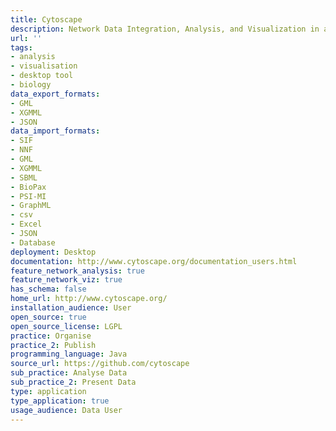 ```yaml
---
title: Cytoscape
description: Network Data Integration, Analysis, and Visualization in a Box
url: ''
tags:
- analysis
- visualisation
- desktop tool
- biology
data_export_formats:
- GML
- XGMML
- JSON
data_import_formats:
- SIF
- NNF
- GML
- XGMML
- SBML
- BioPax
- PSI-MI
- GraphML
- csv
- Excel
- JSON
- Database
deployment: Desktop
documentation: http://www.cytoscape.org/documentation_users.html
feature_network_analysis: true
feature_network_viz: true
has_schema: false
home_url: http://www.cytoscape.org/
installation_audience: User
open_source: true
open_source_license: LGPL
practice: Organise
practice_2: Publish
programming_language: Java
source_url: https://github.com/cytoscape
sub_practice: Analyse Data
sub_practice_2: Present Data
type: application
type_application: true
usage_audience: Data User
---
```

